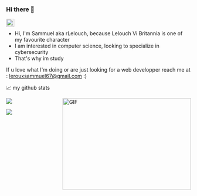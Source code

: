 ### Hi there 👋

<a href="[https://www.linkedin.com/in/leroux-sammuel](https://www.linkedin.com/in/sammuel-leroux-968843244)/">
  <img align="left" alt="Samm's LinkedIN" width="22px" src="https://raw.githubusercontent.com/peterthehan/peterthehan/master/assets/linkedin.svg" />
</a>

<br />

* Hi, I'm Sammuel aka rLelouch, because Lelouch Vi Britannia is one of my favourite character
* I am interested in computer science, looking to specialize in cybersecurity
* That's why im study

If u love what I'm doing or are just looking for a web developper reach me at : [lerouxsammuel67@gmail.com](mailto:lerouxsammuel67@gmail.com) :)

📈 my github stats

<img align="right" alt="GIF" src="https://github.com/abhisheknaiidu/abhisheknaiidu/blob/master/code.gif?raw=true" width="350" height="250" />

![](https://github-readme-stats.vercel.app/api?username=rLelouch&show_icons=true&theme=radical&count_private=true)

![](https://github-readme-stats.vercel.app/api/top-langs/?username=rLelouch&theme=radical&hide_langs_below=8)



